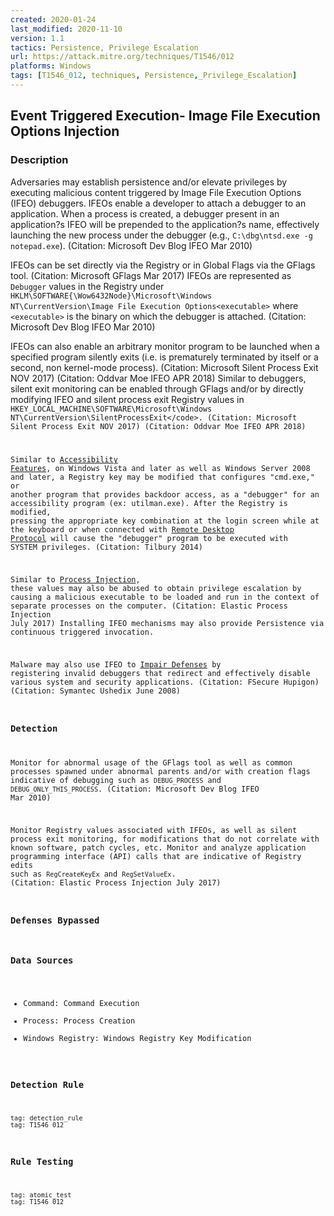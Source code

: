 ```yaml
---
created: 2020-01-24
last_modified: 2020-11-10
version: 1.1
tactics: Persistence, Privilege Escalation
url: https://attack.mitre.org/techniques/T1546/012
platforms: Windows
tags: [T1546_012, techniques, Persistence,_Privilege_Escalation]
---
```


## Event Triggered Execution- Image File Execution Options Injection

### Description

Adversaries may establish persistence and/or elevate privileges by executing malicious content triggered by Image File Execution Options (IFEO) debuggers. IFEOs enable a developer to attach a debugger to an application. When a process is created, a debugger present in an application?s IFEO will be prepended to the application?s name, effectively launching the new process under the debugger (e.g., <code>C:\dbg\ntsd.exe -g  notepad.exe</code>). (Citation: Microsoft Dev Blog IFEO Mar 2010)

IFEOs can be set directly via the Registry or in Global Flags via the GFlags tool. (Citation: Microsoft GFlags Mar 2017) IFEOs are represented as <code>Debugger</code> values in the Registry under <code>HKLM\SOFTWARE{\Wow6432Node}\Microsoft\Windows NT\CurrentVersion\Image File Execution Options\<executable></code> where <code>&lt;executable&gt;</code> is the binary on which the debugger is attached. (Citation: Microsoft Dev Blog IFEO Mar 2010)

IFEOs can also enable an arbitrary monitor program to be launched when a specified program silently exits (i.e. is prematurely terminated by itself or a second, non kernel-mode process). (Citation: Microsoft Silent Process Exit NOV 2017) (Citation: Oddvar Moe IFEO APR 2018) Similar to debuggers, silent exit monitoring can be enabled through GFlags and/or by directly modifying IFEO and silent process exit Registry values in <code>HKEY_LOCAL_MACHINE\SOFTWARE\Microsoft\Windows NT\CurrentVersion\SilentProcessExit\</code>. (Citation: Microsoft Silent Process Exit NOV 2017) (Citation: Oddvar Moe IFEO APR 2018)

Similar to [Accessibility Features](https://attack.mitre.org/techniques/T1546/008), on Windows Vista and later as well as Windows Server 2008 and later, a Registry key may be modified that configures "cmd.exe," or another program that provides backdoor access, as a "debugger" for an accessibility program (ex: utilman.exe). After the Registry is modified, pressing the appropriate key combination at the login screen while at the keyboard or when connected with [Remote Desktop Protocol](https://attack.mitre.org/techniques/T1021/001) will cause the "debugger" program to be executed with SYSTEM privileges. (Citation: Tilbury 2014)

Similar to [Process Injection](https://attack.mitre.org/techniques/T1055), these values may also be abused to obtain privilege escalation by causing a malicious executable to be loaded and run in the context of separate processes on the computer. (Citation: Elastic Process Injection July 2017) Installing IFEO mechanisms may also provide Persistence via continuous triggered invocation.

Malware may also use IFEO to [Impair Defenses](https://attack.mitre.org/techniques/T1562) by registering invalid debuggers that redirect and effectively disable various system and security applications. (Citation: FSecure Hupigon) (Citation: Symantec Ushedix June 2008)

### Detection

Monitor for abnormal usage of the GFlags tool as well as common processes spawned under abnormal parents and/or with creation flags indicative of debugging such as <code>DEBUG_PROCESS</code> and <code>DEBUG_ONLY_THIS_PROCESS</code>. (Citation: Microsoft Dev Blog IFEO Mar 2010)

Monitor Registry values associated with IFEOs, as well as silent process exit monitoring, for modifications that do not correlate with known software, patch cycles, etc. Monitor and analyze application programming interface (API) calls that are indicative of Registry edits such as <code>RegCreateKeyEx</code> and <code>RegSetValueEx</code>. (Citation: Elastic Process Injection July 2017)

### Defenses Bypassed



### Data Sources

  - Command: Command Execution
  -  Process: Process Creation
  -  Windows Registry: Windows Registry Key Modification
### Detection Rule

```query
tag: detection_rule
tag: T1546_012
```

### Rule Testing

```query
tag: atomic_test
tag: T1546_012
```

